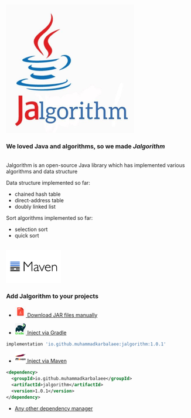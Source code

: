 <img src="readme_files/jalgorithm.jpg" alt="" width="350" height="350"/>

### We loved Java and algorithms, so we made _Jalgorithm_
<br>
Jalgorithm is an open-source Java library which has implemented various algorithms and data structure
<br>

Data structure implemented so far:
 
- chained hash table
- direct-address table
- doubly linked list

Sort algorithms implemented so far:

- selection sort
- quick sort

<br>

<img src="readme_files/maven.jpg" alt="" width="150"/>

### Add Jalgorithm to your projects

- [<img src="readme_files/jar.png" width="30"/> Download JAR files manually](https://repo1.maven.org/maven2/io/github/muhammadkarbalaee/jalgorithm/)

- [<img src="readme_files/gradle.jpg" width="30"/> Inject via Gradle](https://search.maven.org/artifact/io.github.muhammadkarbalaee/jalgorithm/1.0/jar)
```groovy
implementation 'io.github.muhammadkarbalaee:jalgorithm:1.0.1'
```
- [<img src="readme_files/maven-logo.png" width="30"/> Inject via Maven](https://search.maven.org/artifact/io.github.muhammadkarbalaee/jalgorithm/1.0/jar)
```xml
<dependency>
  <groupId>io.github.muhammadkarbalaee</groupId>
  <artifactId>jalgorithm</artifactId>
  <version>1.0.1</version>
</dependency>
```

- [Any other dependency manager](https://mvnrepository.com/artifact/io.github.muhammadkarbalaee/jalgorithm)

